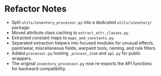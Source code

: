 # Refactor Notes

- Split `utils/inventory_processor.py` into a dedicated `utils/inventory/` package.
- Moved attribute class caching to `extract_attr_classes.py`.
- Extracted constant maps to `maps_and_constants.py`.
- Separated extraction helpers into focused modules for unusual effects, paint/wear,
  miscellaneous fields, warpaint tools, naming, and rule filters.
- Added `processor.py` hosting `_process_item` and `api.py` for public wrappers.
- The original `inventory_processor.py` now re-exports the API functions for
  backward compatibility.
